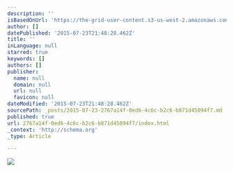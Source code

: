 ```yaml
---
description: ''
isBasedOnUrl: 'https://the-grid-user-content.s3-us-west-2.amazonaws.com/548eb02f-d649-4b6b-8433-1319b6438f32.jpg'
author: []
datePublished: '2015-07-23T21:48:28.462Z'
title: ''
inLanguage: null
starred: true
keywords: []
authors: []
publisher:
  name: null
  domain: null
  url: null
  favicon: null
dateModified: '2015-07-23T21:48:28.462Z'
sourcePath: _posts/2015-07-23-2767a14f-0ed6-4c6c-b2c6-b871d45094f7.md
published: true
url: 2767a14f-0ed6-4c6c-b2c6-b871d45094f7/index.html
_context: 'http://schema.org'
_type: Article

---
```

![](https://the-grid-user-content.s3-us-west-2.amazonaws.com/548eb02f-d649-4b6b-8433-1319b6438f32.jpg)